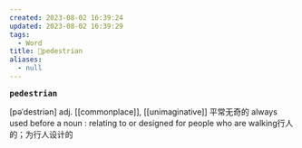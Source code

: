 ```yaml
---
created: 2023-08-02 16:39:24
updated: 2023-08-02 16:39:29
tags:
  - Word
title: 📖pedestrian
aliases:
  - null
---
```


<pre><strong>pedestrian</strong></pre>
[pəˈdestriən]
adj. [[commonplace]], [[unimaginative]] 平常无奇的
always used before a noun : relating to or designed for people who are walking行人的；为行人设计的